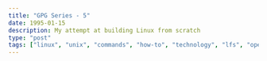 ```yaml
---
title: "GPG Series - 5"
date: 1995-01-15
description: My attempt at building Linux from scratch
type: "post"
tags: ["linux", "unix", "commands", "how-to", "technology", "lfs", "operating systems", "kernel"]
---
```

